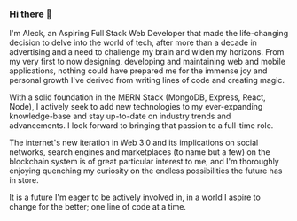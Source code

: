 ### Hi there 👋

I'm Aleck, an Aspiring Full Stack Web Developer that made the life-changing decision to delve into the world of tech, after more than a decade in advertising and a need to challenge my brain and widen my horizons. From my very first <Hello World> to now designing, developing and maintaining web and mobile applications, nothing could have prepared me for the immense joy and personal growth I've derived from writing lines of code and creating magic.

With a solid foundation in the MERN Stack (MongoDB, Express, React, Node), I actively seek to add new technologies to my ever-expanding knowledge-base and stay up-to-date on industry trends and advancements. I look forward to bringing that passion to a full-time role. 

The internet's new iteration in Web 3.0 and its implications on social networks, search engines and marketplaces (to name but a few) on the blockchain system is of great particular interest to me, and I'm thoroughly enjoying quenching my curiosity on the endless possibilities the future has in store.

It is a future I'm eager to be actively involved in, in a world I aspire to change for the better; one line of code at a time.
